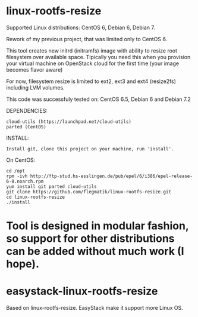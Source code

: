 linux-rootfs-resize
===================

Supported Linux distributions: CentOS 6, Debian 6, Debian 7.

Rework of my previous project, that was limited only to CentOS 6.

This tool creates new initrd (initramfs) image with ability to resize root filesystem 
over available space. Tipically you need this when you provision your virtual machine on 
OpenStack cloud for the first time (your image becomes flavor aware)

For now, filesystem resize is limited to ext2, ext3 and ext4 (resize2fs) including LVM volumes.

This code was successfuly tested on: CentOS 6.5, Debian 6 and Debian 7.2

DEPENDENCIES:

    cloud-utils (https://launchpad.net/cloud-utils)
    parted (CentOS)

INSTALL: 

    Install git, clone this project on your machine, run 'install'. 

On CentOS:

    cd /opt
    rpm -ivh http://ftp-stud.hs-esslingen.de/pub/epel/6/i386/epel-release-6-8.noarch.rpm
    yum install git parted cloud-utils
    git clone https://github.com/flegmatik/linux-rootfs-resize.git
    cd linux-rootfs-resize
    ./install

Tool is designed in modular fashion, so support for other distributions can be added without much work (I hope).
=======

easystack-linux-rootfs-resize
=============================
Based on linux-rootfs-resize. EasyStack make it support more Linux OS. 

